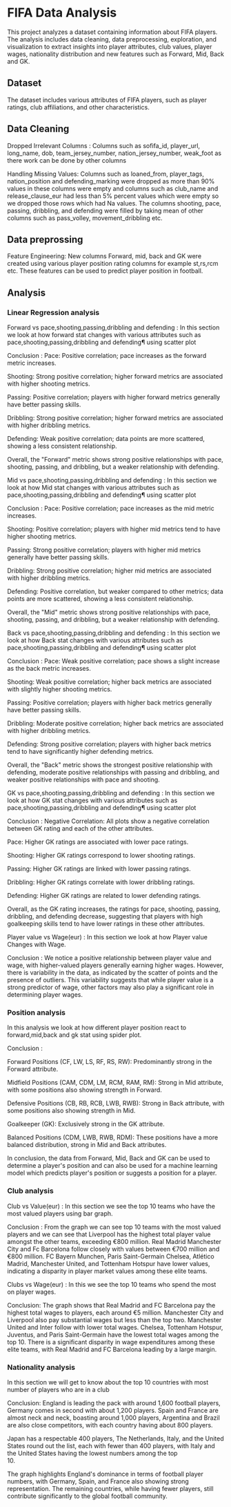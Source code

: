 # FIFA Data Analysis
This project analyzes a dataset containing information about FIFA players. The analysis includes data cleaning, data preprocessing, exploration, and visualization to extract insights into player attributes, club values, player wages, nationality distribution and new features such as Forward, Mid, Back and GK.
## Dataset 
The dataset includes various attributes of FIFA players, such as player ratings, club affiliations, and other characteristics.
## Data Cleaning
Dropped Irrelevant Columns : Columns such as sofifa_id, player_url, long_name, dob, team_jersey_number, nation_jersey_number, weak_foot as there work can be done by other columns

Handling Missing Values: Columns such as loaned_from, player_tags, nation_position and defending_marking were dropped as more than 90% values in these columns were empty and columns such as club_name	and release_clause_eur had less than 5% percent values which were empty so we dropped those rows which had Na values. The columns shooting, pace, passing, dribbling, and defending were filled by taking mean of other columns such as pass_volley, movement_dribbling etc.
## Data preprossing 
Feature Engineering: New columns Forward, mid, back and GK were created using various player position rating columns for example st,rs,rcm etc. These features can be used to predict player position in football.
## Analysis 
### Linear Regression analysis
Forward vs pace,shooting,passing,dribbling and defending : In this section we look at how forward stat changes with various attributes such as pace,shooting,passing,dribbling and defending¶ using scatter plot

  Conclusion : 
  Pace: Positive correlation; pace increases as the forward metric increases.

  Shooting: Strong positive correlation; higher forward metrics are associated with higher shooting metrics.

   Passing: Positive correlation; players with higher forward metrics generally have better passing skills.

   Dribbling: Strong positive correlation; higher forward metrics are associated with higher dribbling metrics.
   
   Defending: Weak positive correlation; data points are more scattered, showing a less consistent relationship.

   Overall, the "Forward" metric shows strong positive relationships with pace, shooting, passing, and dribbling, but a weaker relationship with defending.

Mid vs pace,shooting,passing,dribbling and defending : In this section we look at how Mid stat changes with various attributes such as pace,shooting,passing,dribbling and defending¶ using scatter plot

  Conclusion : 
  Pace: Positive correlation; pace increases as the mid metric increases.

  Shooting: Positive correlation; players with higher mid metrics tend to have higher shooting metrics.

  Passing: Strong positive correlation; players with higher mid metrics generally have better passing skills.

  Dribbling: Strong positive correlation; higher mid metrics are associated with higher dribbling metrics.

  Defending: Positive correlation, but weaker compared to other metrics; data points are more scattered, showing a less consistent relationship.

  Overall, the "Mid" metric shows strong positive relationships with pace, shooting, passing, and dribbling, but a weaker relationship with defending.

Back vs pace,shooting,passing,dribbling and defending : In this section we look at how Back stat changes with various attributes such as pace,shooting,passing,dribbling and defending¶ using scatter plot

  Conclusion :
  Pace: Weak positive correlation; pace shows a slight increase as the back metric increases.

  Shooting: Weak positive correlation; higher back metrics are associated with slightly higher shooting metrics.

  Passing: Positive correlation; players with higher back metrics generally have better passing skills.

  Dribbling: Moderate positive correlation; higher back metrics are associated with higher dribbling metrics.

  Defending: Strong positive correlation; players with higher back metrics tend to have significantly higher defending metrics.

  Overall, the "Back" metric shows the strongest positive relationship with defending, moderate positive relationships with passing and dribbling, and weaker positive relationships with pace and shooting.

GK vs pace,shooting,passing,dribbling and defending : In this section we look at how GK stat changes with various attributes such as pace,shooting,passing,dribbling and defending¶ using scatter plot

  Conclusion :
  Negative Correlation: All plots show a negative correlation between GK rating and each of the other attributes.

  Pace: Higher GK ratings are associated with lower pace ratings.
  
  Shooting: Higher GK ratings correspond to lower shooting ratings.

  Passing: Higher GK ratings are linked with lower passing ratings.

  Dribbling: Higher GK ratings correlate with lower dribbling ratings.

  Defending: Higher GK ratings are related to lower defending ratings.

  Overall, as the GK rating increases, the ratings for pace, shooting, passing, dribbling, and defending decrease, suggesting that players with high goalkeeping skills tend to have lower ratings in these other      attributes.

Player value vs Wage(eur) : In this section we look at how Player value Changes with Wage.

Conclusion : We notice a positive relationship between player value and wage, with higher-valued players generally earning higher wages. However, there is variability in the data, as indicated by the scatter of points and the presence of outliers. This variability suggests that while player value is a strong predictor of wage, other factors may also play a significant role in determining player wages.

### Position analysis
In this analysis we look at how different player position react to forward,mid,back and gk stat using spider plot.

Conclusion : 

Forward Positions (CF, LW, LS, RF, RS, RW): Predominantly strong in the Forward attribute.

Midfield Positions (CAM, CDM, LM, RCM, RAM, RM): Strong in Mid attribute, with some positions also showing strength in Forward.

Defensive Positions (CB, RB, RCB, LWB, RWB): Strong in Back attribute, with some positions also showing strength in Mid.

Goalkeeper (GK): Exclusively strong in the GK attribute.

Balanced Positions (CDM, LWB, RWB, RDM): These positions have a more balanced distribution, strong in Mid and Back attributes.

In conclusion, the data from Forward, Mid, Back and GK can be used to determine a player's position and can also be used for a machine learning model which predicts player's position or suggests a position for a player.

### Club analysis
 Club vs Value(eur) :  In this section we see the top 10 teams who have the most valued players using bar graph.

 Conclusion : 
 From the graph we can see top 10 teams with the most valued players and we can see that Liverpool has the highest total player value amongst the other teams, exceeding €800 million. Real Madrid Manchester City   and Fc Barcelona follow closely with values between €700 million and €800 million. FC Bayern Munchen, Paris Saint-Germain Chelsea, Atlético Madrid, Manchester United, and Tottenham Hotspur have lower values,     indicating a disparity in player market values among these elite teams.

 Clubs vs Wage(eur) : In this we see the top 10 teams who spend the most on player wages.

 Conclusion:
 The graph shows that Real Madrid and FC Barcelona pay the highest total wages to players, each around €5 million. Manchester City and Liverpool also pay substantial wages but less than the top two. Manchester    United and Inter follow with lower total wages. Chelsea, Tottenham Hotspur, Juventus, and Paris Saint-Germain have the lowest total wages among the top 10. There is a significant disparity in wage expenditures   among these elite teams, with Real Madrid and FC Barcelona leading by a large margin.

 ### Nationality analysis
 In this section we will get to know about the top 10 countries with most number of players who are in a club

 Conclusion: 
 England is leading the pack with around 1,600 football players, Germany comes in second with about 1,200 players. Spain and France are almost neck and neck, boasting around 1,000 players, Argentina and Brazil    are also close competitors, with each country having about 800 players.

 Japan has a respectable 400 players, The Netherlands, Italy, and the United States round out the list, each with fewer than 400 players, with Italy and the United States having the lowest numbers among the top  
 10.

 The graph highlights England's dominance in terms of football player numbers, with Germany, Spain, and France also showing strong representation. The remaining countries, while having fewer players, still 
 contribute significantly to the global football community.
 
